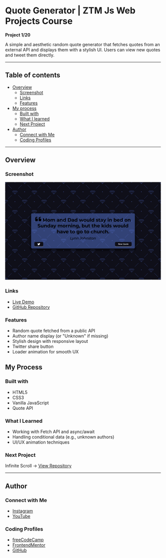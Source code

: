 # Quote Generator | ZTM Js Web Projects Course

**Project 1/20**

A simple and aesthetic random quote generator that fetches quotes from an external API and displays them with a stylish UI. Users can view new quotes and tweet them directly.

---

## Table of contents

- [Overview](#overview)
  - [Screenshot](#screenshot)
  - [Links](#links)
  - [Features](#features)
- [My process](#my-process)
  - [Built with](#built-with)
  - [What I learned](#what-i-learned)
  - [Next Project](#next-project)
- [Author](#author)
  - [Connect with Me](#connect-with-me)
  - [Coding Profiles](#coding-profiles)

---

## Overview

### Screenshot

![](./assets/screenshot.jpg)

### Links

 - [Live Demo](https://dalascript.github.io/quote-generator/)
 - [GitHub Repository](https://github.com/DalaScript/quote-generator)

### Features

- Random quote fetched from a public API
- Author name display (or "Unknown" if missing)
- Stylish design with responsive layout
- Twitter share button
- Loader animation for smooth UX

## My Process

### Built with

- HTML5
- CSS3
- Vanilla JavaScript
- Quote API

### What I Learned

- Working with Fetch API and async/await
- Handling conditional data (e.g., unknown authors)
- UI/UX animation techniques

### Next Project

Infinite Scroll → [View Repository](https://github.com/DalaScript/infinite-scroll)

---

## Author

### Connect with Me

- [Instagram](https://www.instagram.com/DalaScript)
- [YouTube](https://www.youtube.com/@DalaScript)

### Coding Profiles

- [freeCodeCamp](https://www.freecodecamp.org/DalaScript)
- [FrontendMentor](https://www.frontendmentor.io/profile/DalaScript)
- [GitHub](https://github.com/DalaScript)

